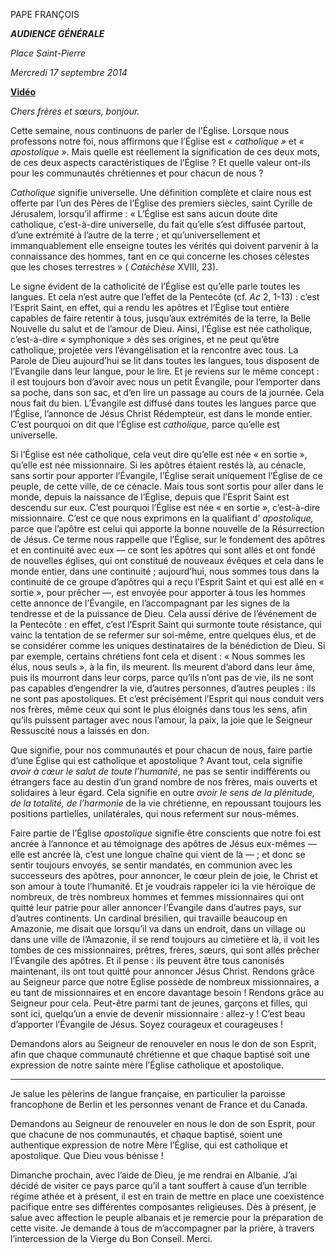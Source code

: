 PAPE FRANÇOIS

***AUDIENCE GÉNÉRALE***

*Place Saint-Pierre*

*Mercredi 17 septembre 2014*

**[Vidéo](http://player.rv.va/vaticanplayer.asp?language=it&tic=VA_NOT7JLCH)**

*Chers frères et sœurs, bonjour.*

Cette semaine, nous continuons de parler de l’Église. Lorsque nous professons notre foi, nous affirmons que l’Église est *« catholique »* et *« apostolique »*. Mais quelle est réellement la signification de ces deux mots, de ces deux aspects caractéristiques de l’Église ? Et quelle valeur ont-ils pour les communautés chrétiennes et pour chacun de nous ?

*Catholique* signifie universelle. Une définition complète et claire nous est offerte par l’un des Pères de l’Église des premiers siècles, saint Cyrille de Jérusalem, lorsqu’il affirme : « L’Église est sans aucun doute dite catholique, c’est-à-dire universelle, du fait qu’elle s’est diffusée partout, d’une extrémité à l’autre de la terre ; et qu’universellement et immanquablement elle enseigne toutes les vérités qui doivent parvenir à la connaissance des hommes, tant en ce qui concerne les choses célestes que les choses terrestres » ( *Catéchèse* XVIII, 23).

Le signe évident de la catholicité de l’Église est qu’elle parle toutes les langues. Et cela n’est autre que l’effet de la Pentecôte (cf. *Ac* 2, 1-13) : c’est l’Esprit Saint, en effet, qui a rendu les apôtres et l’Église tout entière capables de faire retentir à tous, jusqu’aux extrémités de la terre, la Belle Nouvelle du salut et de l’amour de Dieu. Ainsi, l’Église est née catholique, c’est-à-dire « symphonique » dès ses origines, et ne peut qu’être catholique, projetée vers l’évangélisation et la rencontre avec tous. La Parole de Dieu aujourd’hui se lit dans toutes les langues, tous disposent de l’Evangile dans leur langue, pour le lire. Et je reviens sur le même concept : il est toujours bon d’avoir avec nous un petit Évangile, pour l’emporter dans sa poche, dans son sac, et d’en lire un passage au cours de la journée. Cela nous fait du bien. L’Évangile est diffusé dans toutes les langues parce que l’Église, l’annonce de Jésus Christ Rédempteur, est dans le monde entier. C’est pourquoi on dit que l’Église est *catholique,* parce qu’elle est universelle.

Si l’Église est née catholique, cela veut dire qu’elle est née « en sortie », qu’elle est née missionnaire. Si les apôtres étaient restés là, au cénacle, sans sortir pour apporter l’Évangile, l’Église serait uniquement l’Église de ce peuple, de cette ville, de ce cénacle. Mais tous sont sortis pour aller dans le monde, depuis la naissance de l’Église, depuis que l’Esprit Saint est descendu sur eux. C’est pourquoi l’Église est née « en sortie », c’est-à-dire missionnaire. C’est ce que nous exprimons en la qualifiant d’ *apostolique,* parce que l’apôtre est celui qui apporte la bonne nouvelle de la Résurrection de Jésus. Ce terme nous rappelle que l’Église, sur le fondement des apôtres et en continuité avec eux — ce sont les apôtres qui sont allés et ont fondé de nouvelles églises, qui ont constitué de nouveaux évêques et cela dans le monde entier, dans une continuité ; aujourd’hui, nous sommes tous dans la continuité de ce groupe d’apôtres qui a reçu l’Esprit Saint et qui est allé en « sortie », pour prêcher —, est envoyée pour apporter à tous les hommes cette annonce de l’Évangile, en l’accompagnant par les signes de la tendresse et de la puissance de Dieu. Cela aussi dérive de l’événement de la Pentecôte : en effet, c’est l’Esprit Saint qui surmonte toute résistance, qui vainc la tentation de se refermer sur soi-même, entre quelques élus, et de se considérer comme les uniques destinataires de la bénédiction de Dieu. Si par exemple, certains chrétiens font cela et disent : « Nous sommes les élus, nous seuls », à la fin, ils meurent. Ils meurent d’abord dans leur âme, puis ils mourront dans leur corps, parce qu’ils n’ont pas de vie, ils ne sont pas capables d’engendrer la vie, d’autres personnes, d’autres peuples : ils ne sont pas apostoliques. Et c’est précisément l’Esprit qui nous conduit vers nos frères, même ceux qui sont le plus éloignés dans tous les sens, afin qu’ils puissent partager avec nous l’amour, la paix, la joie que le Seigneur Ressuscité nous a laissés en don.

Que signifie, pour nos communautés et pour chacun de nous, faire partie d’une Église qui est catholique et apostolique ? Avant tout, cela signifie *avoir à cœur le salut de toute l’humanité*, ne pas se sentir indifférents ou étrangers face au destin d’un grand nombre de nos frères, mais ouverts et solidaires à leur égard. Cela signifie en outre *avoir le sens de la plénitude, de la totalité, de l’harmonie* de la vie chrétienne, en repoussant toujours les positions partielles, unilatérales, qui nous referment sur nous-mêmes.

Faire partie de l’Église *apostolique* signifie être conscients que notre foi est ancrée à l’annonce et au témoignage des apôtres de Jésus eux-mêmes — elle est ancrée là, c’est une longue chaîne qui vient de là — ; et donc se sentir toujours envoyés, se sentir mandatés, en communion avec les successeurs des apôtres, pour annoncer, le cœur plein de joie, le Christ et son amour à toute l’humanité. Et je voudrais rappeler ici la vie héroïque de nombreux, de très nombreux hommes et femmes missionnaires qui ont quitté leur patrie pour aller annoncer l’Évangile dans d’autres pays, sur d’autres continents. Un cardinal brésilien, qui travaille beaucoup en Amazonie, me disait que lorsqu’il va dans un endroit, dans un village ou dans une ville de l’Amazonie, il se rend toujours au cimetière et là, il voit les tombes de ces missionnaires, prêtres, frères, sœurs, qui sont allés prêcher l’Évangile des apôtres. Et il pense : ils peuvent être tous canonisés maintenant, ils ont tout quitté pour annoncer Jésus Christ. Rendons grâce au Seigneur parce que notre Église possède de nombreux missionnaires, a eu tant de missionnaires et en encore davantage besoin ! Rendons grâce au Seigneur pour cela. Peut-être parmi tant de jeunes, garçons et filles, qui sont ici, quelqu’un a envie de devenir missionnaire : allez-y ! C’est beau d’apporter l’Évangile de Jésus. Soyez courageux et courageuses !

Demandons alors au Seigneur de renouveler en nous le don de son Esprit, afin que chaque communauté chrétienne et que chaque baptisé soit une expression de notre sainte mère l’Église catholique et apostolique.

* * *

Je salue les pèlerins de langue française, en particulier la paroisse francophone de Berlin et les personnes venant de France et du Canada.

Demandons au Seigneur de renouveler en nous le don de son Esprit, pour que chacune de nos communautés, et chaque baptisé, soient une authentique expression de notre Mère l’Église, qui est catholique et apostolique. Que Dieu vous bénisse !

Dimanche prochain, avec l’aide de Dieu, je me rendrai en Albanie. J’ai décidé de visiter ce pays parce qu’il a tant souffert à cause d’un terrible régime athée et à présent, il est en train de mettre en place une coexistence pacifique entre ses différentes composantes religieuses. Dès à présent, je salue avec affection le peuple albanais et je remercie pour la préparation de cette visite. Je demande à tous de m’accompagner par la prière, à travers l’intercession de la Vierge du Bon Conseil. Merci.